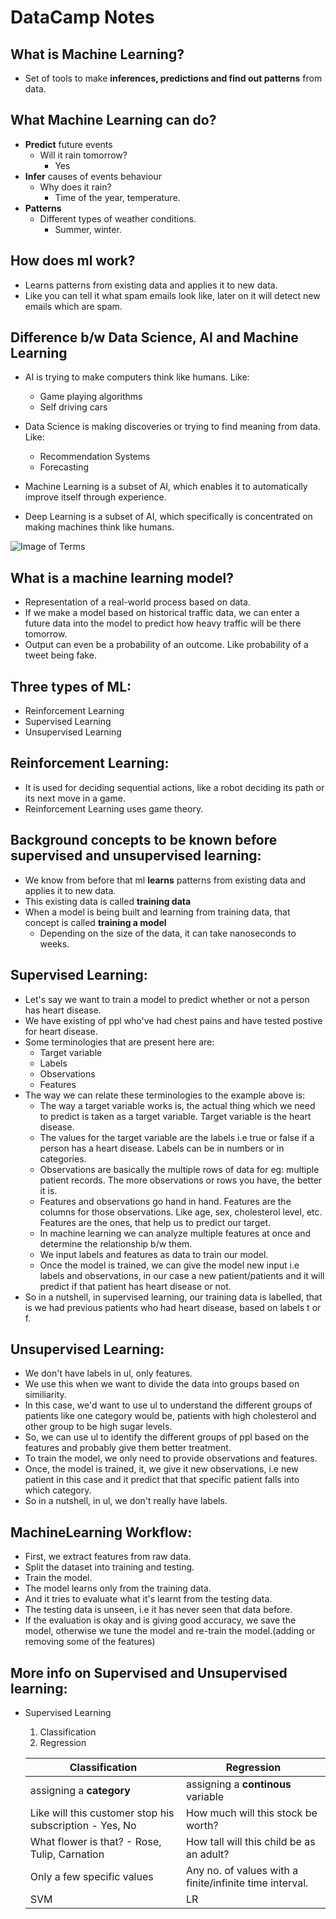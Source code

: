 # DataCamp Notes
## What is **Machine Learning?**
* Set of tools to make **inferences,  predictions and find out patterns** from data.
## What Machine Learning **can do?**
* **Predict** future events
  * Will it rain tomorrow?
    * Yes
* **Infer** causes of events behaviour
    * Why does it rain?
        * Time of the year, temperature.
* **Patterns**
    * Different types of weather conditions.
        * Summer, winter.
## How does **ml work?**
* Learns patterns from existing data and applies it to new data.
* Like you can tell it what spam emails look like, later on it will detect new emails which are spam.
## Difference b/w **Data Science, AI and Machine Learning**
* AI is trying to make computers think like humans. Like:
    * Game playing algorithms
    * Self driving cars

* Data Science is making discoveries or trying to find meaning from data. Like:
    * Recommendation Systems
    * Forecasting

* Machine Learning is a subset of AI, which enables it to automatically improve itself through experience. 

* Deep Learning is a subset of AI, which specifically is concentrated on making machines think like humans.

![Image of Terms](https://miro.medium.com/max/410/1*4Wl_EOjivZu1qmdUBol7WQ.png)

## What is a **machine learning model?**
* Representation of a real-world process based on data.
* If we make a model based on historical traffic data, we can enter a future data into the model to predict how heavy traffic will be there tomorrow.
* Output can even be a probability of an outcome. Like probability of a tweet being fake.

## Three **types** of ML:
* Reinforcement Learning
* Supervised Learning
* Unsupervised Learning

## **Reinforcement Learning:**
* It is used for deciding sequential actions, like a robot deciding its path or its next move in a game.
* Reinforcement Learning uses game theory.

## Background concepts to be known before supervised and unsupervised learning:
* We know from before that ml **learns** patterns from existing data and applies it to new data.
* This existing data is called **training data**
* When a model is being built and learning from training data, that concept is called **training a model**
    * Depending on the size of the data, it can take nanoseconds to weeks.

## **Supervised Learning:**
* Let's say we want to train a model to predict whether or not a person has heart disease.
* We have existing of ppl who've had chest pains and have tested postive for heart disease.
* Some terminologies that are present here are:
    * Target variable
    * Labels
    * Observations
    * Features
* The way we can relate these terminologies to the example above is:
    * The way a target variable works is, the actual thing which we need to predict is taken as a target variable. 
    Target variable is the heart disease.
    * The values for the target variable are the labels i.e true or false if a person has a heart disease.
    Labels can be in numbers or in categories.
    * Observations are basically the multiple rows of data for eg: multiple patient records.
    The more observations or rows you have, the better it is.
    * Features and observations go hand in hand.
    Features are the columns for those observations.
    Like age, sex, cholesterol level, etc.
    Features are the ones, that help us to predict our target.
    * In machine learning we can analyze multiple features at once and determine the relationship b/w them.
    * We input labels and features as data to train our model.
    * Once the model is trained, we can give the model new input i.e labels and observations, in our case a new patient/patients and it will predict if that patient has heart disease or not.
* So in a nutshell, in supervised learning, our training data is labelled, that is we had previous patients who had heart disease, based on labels t or f.

## Unsupervised Learning:
* We don't have labels in ul, only features.
* We use this when we want to divide the data into groups based on similiarity.
* In this case, we'd want to use ul to understand the different groups of patients like one category would be, patients with high cholesterol and other group to be high sugar levels. 
* So, we can use ul to identify the different groups of ppl based on the features and probably give them better treatment.
* To train the model, we only need to provide observations and features.
* Once, the model is trained, it, we give it new observations, i.e new patient in this case and it predict that that specific patient falls into which category. 
* So in a nutshell, in ul, we don't really have labels. 

## MachineLearning Workflow:
* First, we extract features from raw data.
* Split the dataset into training and testing.
* Train the model.
* The model learns only from the training data.
* And it tries to evaluate what it's learnt from the testing data.
* The testing data is unseen, i.e it has never seen that data before.
* If the evaluation is okay and is giving good accuracy, we save the model, otherwise we tune the model and re-train the model.(adding or removing some of the features)

## More info on Supervised and Unsupervised learning:
* Supervised Learning
    1. Classification
    2. Regression

    Classification | Regression
    -------------- | ----------
    assigning a **category** | assigning a **continous** variable
    Like will this customer stop his subscription - Yes, No | How much will this stock be worth?
    What flower is that? - Rose, Tulip, Carnation | How tall will this child be as an adult?
    Only a few specific values | Any no. of values with a finite/infinite time interval.
    SVM | LR

  


